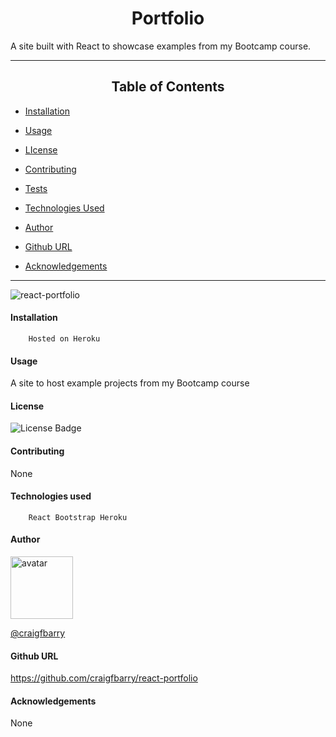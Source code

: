 
# <div align="center">Portfolio</div>


 A site built with React to showcase examples from my Bootcamp course.

*****
## <div align="center">Table of Contents</div>

* [Installation](https://github.com/craigfbarry/react-portfolio#installation)

* [Usage](https://github.com/craigfbarry/react-portfolio#usage)

* [LIcense](https://github.com/craigfbarry/react-portfolior#license)

* [Contributing](https://github.com/craigfbarry/react-portfolio#contributing)

* [Tests](https://github.com/craigfbarry/react-portfolio#testing-framework)

* [Technologies Used](https://github.com/craigfbarry/react-portfolio#technologies-used)

* [Author](https://github.com/craigfbarry/react-portfolio#author)

* [Github URL](https://github.com/craigfbarry/react-portfolio#github)

* [Acknowledgements](https://github.com/craigfbarry/react-portfolior#acknowledgements)



*****
![react-portfolio](assets/react-portfolio)

#### Installation

        Hosted on Heroku

#### Usage

A site to host example projects from my Bootcamp course

#### License

![License Badge](https://img.shields.io/badge/Licence-mit-green)

#### Contributing

None

#### Technologies used

        React Bootstrap Heroku

#### Author

<img src="https://avatars0.githubusercontent.com/u/59948059?v=4" alt="avatar" width="100" height="100">

[@craigfbarry](https://github.com/craigfbarry/)

#### Github URL

https://github.com/craigfbarry/react-portfolio

#### Acknowledgements

None


    